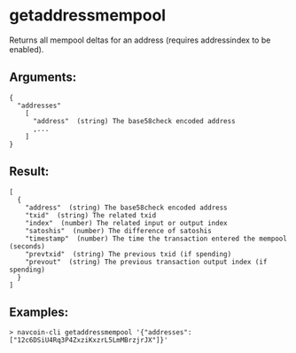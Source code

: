 # getaddressmempool

Returns all mempool deltas for an address (requires addressindex to be enabled).

## Arguments:
    {
      "addresses"
        [
          "address"  (string) The base58check encoded address
          ,...
        ]
    }

## Result:
    [
      {
        "address"  (string) The base58check encoded address
        "txid"  (string) The related txid
        "index"  (number) The related input or output index
        "satoshis"  (number) The difference of satoshis
        "timestamp"  (number) The time the transaction entered the mempool (seconds)
        "prevtxid"  (string) The previous txid (if spending)
        "prevout"  (string) The previous transaction output index (if spending)
      }
    ]

## Examples:
    > navcoin-cli getaddressmempool '{"addresses": ["12c6DSiU4Rq3P4ZxziKxzrL5LmMBrzjrJX"]}'
